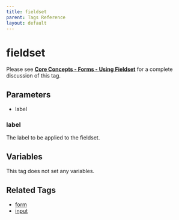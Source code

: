 ```yaml
---
title: fieldset
parent: Tags Reference
layout: default
---
```


# fieldset

Please see [**Core Concepts - Forms - Using Fieldset**](../../concepts/forms.html#using-fieldset) for a complete discussion of this tag.

## Parameters

*   label

### label

The label to be applied to the fieldset.

## Variables

This tag does not set any variables.

## Related Tags

*   [form](./form.html)
*   [input](./input.html)
